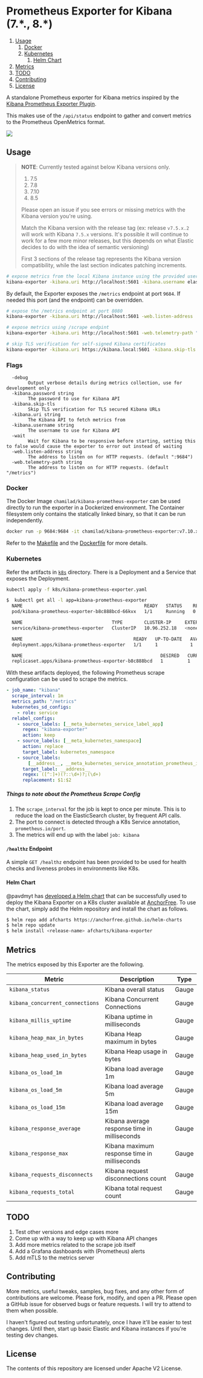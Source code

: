 # Prometheus Exporter for Kibana (7.\*., 8.\*)

1. [Usage](#usage)
   1. [Docker](#docker)
   2. [Kubernetes](#kubernetes)
      1. [Helm Chart](#helm-chart)
2. [Metrics](#metrics)
3. [TODO](#todo)
4. [Contributing](#contributing)
5. [License](#license)

A standalone Prometheus exporter for Kibana metrics inspired by the [Kibana Prometheus Exporter Plugin](https://github.com/pjhampton/kibana-prometheus-exporter/).

This makes use of the `/api/status` endpoint to gather and convert metrics to the Prometheus OpenMetrics format.

![](metrics-output.png)

## Usage

> **NOTE**: Currently tested against below Kibana versions only.
>
> 1. 7.5
> 1. 7.8
> 1. 7.10
> 1. 8.5
>
> Please open an issue if you see errors or missing metrics with the Kibana version you're using.
>
> Match the Kibana version with the release tag (ex: release `v7.5.x.2` will work with Kibana `7.5.x` versions. It's possible it will continue to work for a few more minor releases, but this depends on what Elastic decides to do with the idea of semantic versioning)
>
> First 3 sections of the release tag represents the Kibana version compatibility, while the last section indicates patching increments.

```bash
# expose metrics from the local Kibana instance using the provided username and password
kibana-exporter -kibana.uri http://localhost:5601 -kibana.username elastic -kibana.password password
```

By default, the Exporter exposes the `/metrics` endpoint at port `9684`. If needed this port (and the endpoint) can be overridden.

```bash
# expose the /metrics endpoint at port 8080
kibana-exporter -kibana.uri http://localhost:5601 -web.listen-address :8080
```

```bash
# expose metrics using /scrape endpint
kibana-exporter -kibana.uri http://localhost:5601 -web.telemetry-path "/scrape"
```

```bash
# skip TLS verification for self-signed Kibana certificates
kibana-exporter -kibana.uri https://kibana.local:5601 -kibana.skip-tls true
```

### Flags

```
  -debug
        Output verbose details during metrics collection, use for development only
  -kibana.password string
        The password to use for Kibana API
  -kibana.skip-tls
        Skip TLS verification for TLS secured Kibana URLs
  -kibana.uri string
        The Kibana API to fetch metrics from
  -kibana.username string
        The username to use for Kibana API
  -wait
        Wait for Kibana to be responsive before starting, setting this to false would cause the exporter to error out instead of waiting
  -web.listen-address string
        The address to listen on for HTTP requests. (default ":9684")
  -web.telemetry-path string
        The address to listen on for HTTP requests. (default "/metrics")

```

### Docker

The Docker Image `chamilad/kibana-prometheus-exporter` can be used directly to run the exporter in a Dockerized environment. The Container filesystem only contains the statically linked binary, so that it can be run independently.

```bash
docker run -p 9684:9684 -it chamilad/kibana-prometheus-exporter:v7.10.x.1 -kibana.username elastic -kibana.password password -kibana.uri https://elasticcloud.kibana.aws.found.io
```

Refer to the [Makefile](Makefile) and the [Dockerfile](Dockerfile) for more details.

### Kubernetes

Refer the artifacts in [`k8s`](k8s) directory. There is a Deployment and a Service that exposes the Deployment.

```bash
kubectl apply -f k8s/kibana-prometheus-exporter.yaml
```

```bash
$  kubectl get all -l app=kibana-prometheus-exporter
  NAME                                             READY   STATUS    RESTARTS   AGE
  pod/kibana-prometheus-exporter-b8c888bcd-66kvx   1/1     Running   0          16s

  NAME                                 TYPE        CLUSTER-IP     EXTERNAL-IP   PORT(S)    AGE
  service/kibana-prometheus-exporter   ClusterIP   10.96.252.18   <none>        9684/TCP   16s

  NAME                                         READY   UP-TO-DATE   AVAILABLE   AGE
  deployment.apps/kibana-prometheus-exporter   1/1     1            1           16s

  NAME                                                   DESIRED   CURRENT   READY   AGE
  replicaset.apps/kibana-prometheus-exporter-b8c888bcd   1         1         1       16s
```

With these artifacts deployed, the following Prometheus scrape configuration can be used to scrape the metrics.

```yaml
- job_name: "kibana"
  scrape_interval: 1m
  metrics_path: "/metrics"
  kubernetes_sd_configs:
    - role: service
  relabel_configs:
    - source_labels: [__meta_kubernetes_service_label_app]
      regex: "kibana-exporter"
      action: keep
    - source_labels: [__meta_kubernetes_namespace]
      action: replace
      target_label: kubernetes_namespace
    - source_labels:
        [__address__, __meta_kubernetes_service_annotation_prometheus_io_port]
      target_label: __address__
      regex: ([^:]+)(?::\d+)?;(\d+)
      replacement: $1:$2
```

##### Things to note about the Prometheus Scrape Config

1. The `scrape_interval` for the job is kept to once per minute. This is to reduce the load on the ElasticSearch cluster, by frequent API calls.
2. The port to connect is detected through a K8s Service annotation, `prometheus.io/port`.
3. The metrics will end up with the label `job: kibana`

#### `/healthz` Endpoint

A simple `GET /healthz` endpoint has been provided to be used for health checks
and liveness probes in environments like K8s.

#### Helm Chart

@pavdmyt has [developed a Helm chart](https://github.com/chamilad/kibana-prometheus-exporter/issues/4) that can be successfully used to deploy the Kibana Exporter on a K8s cluster available at [AnchorFree](https://github.com/AnchorFree/helm-charts/tree/master/stable/kibana-exporter). To use the chart, simply add the Helm repository and install the chart as follows.

```bash
$ helm repo add afcharts https://anchorfree.github.io/helm-charts
$ helm repo update
$ helm install <release-name> afcharts/kibana-exporter
```

## Metrics

The metrics exposed by this Exporter are the following.

| Metric                          | Description                                  | Type  |
| ------------------------------- | -------------------------------------------- | ----- |
| `kibana_status`                 | Kibana overall status                        | Gauge |
| `kibana_concurrent_connections` | Kibana Concurrent Connections                | Gauge |
| `kibana_millis_uptime`          | Kibana uptime in milliseconds                | Gauge |
| `kibana_heap_max_in_bytes`      | Kibana Heap maximum in bytes                 | Gauge |
| `kibana_heap_used_in_bytes`     | Kibana Heap usage in bytes                   | Gauge |
| `kibana_os_load_1m`             | Kibana load average 1m                       | Gauge |
| `kibana_os_load_5m`             | Kibana load average 5m                       | Gauge |
| `kibana_os_load_15m`            | Kibana load average 15m                      | Gauge |
| `kibana_response_average`       | Kibana average response time in milliseconds | Gauge |
| `kibana_response_max`           | Kibana maximum response time in milliseconds | Gauge |
| `kibana_requests_disconnects`   | Kibana request disconnections count          | Gauge |
| `kibana_requests_total`         | Kibana total request count                   | Gauge |

## TODO

1. Test other versions and edge cases more
2. Come up with a way to keep up with Kibana API changes
3. Add more metrics related to the scrape job itself
4. Add a Grafana dashboards with (Prometheus) alerts
5. Add mTLS to the metrics server

## Contributing

More metrics, useful tweaks, samples, bug fixes, and any other form of contributions are welcome. Please fork, modify, and open a PR. Please open a GitHub issue for observed bugs or feature requests. I will try to attend to them when possible.

I haven't figured out testing unfortunately, once I have it'll be easier to test changes. Until then, start up basic Elastic and Kibana instances if you're testing dev changes.

## License

The contents of this repository are licensed under Apache V2 License.
